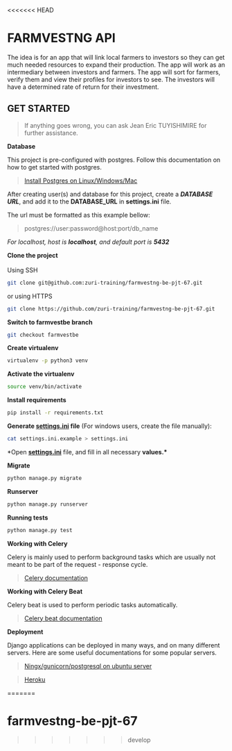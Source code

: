 <<<<<<< HEAD
<!-- Generated with Nexin Django powered API template -->

# FARMVESTNG API

The idea is for an app that will link local farmers to investors so they can get much needed resources to expand their production. The app will work as an intermediary between investors and farmers. The app will sort for farmers, verify them and view their profiles for investors to see. The investors will have a determined rate of return for their investment.

<!-- Default instructions -->

## GET STARTED

> If anything goes wrong, you can ask Jean Eric TUYISHIMIRE for further assistance.

**Database**

This project is pre-configured with postgres. Follow this documentation on how to get started with postgres.

> [Install Postgres on Linux/Windows/Mac](http://postgresguide.com/setup/install.html)

After creating user(s) and database for this project, create a _**DATABASE URL**_, and add it to the **DATABASE_URL** in **settings.ini** file.

The url must be formatted as this example bellow:

> postgres://user:password@host:port/db_name

_For localhost, host is **localhost**, and default port is **5432**_

**Clone the project**
<br><br>
Using SSH

```bash
git clone git@github.com:zuri-training/farmvestng-be-pjt-67.git
```

or using HTTPS

```bash
git clone https://github.com/zuri-training/farmvestng-be-pjt-67.git
```

**Switch to farmvestbe branch**

```bash
git checkout farmvestbe
```

**Create virtualenv**

```bash
virtualenv -p python3 venv
```

**Activate the virtualenv**

```bash
source venv/bin/activate
```

**Install requirements**

```bash
pip install -r requirements.txt
```

**Generate [settings.ini](#) file** (For windows users, create the file manually):

```bash
cat settings.ini.example > settings.ini
```

\*Open **[settings.ini](#)** file, and fill in all necessary **values.\***

**Migrate**

```bash
python manage.py migrate
```

**Runserver**

```bash
python manage.py runserver
```

**Running tests**

```bash
python manage.py test
```

**Working with Celery**

Celery is mainly used to perform background tasks which are usually not meant to be part of the request - response cycle.

> [Celery documentation](https://docs.celeryproject.org/en/latest/django/first-steps-with-django.html)

**Working with Celery Beat**

Celery beat is used to perform periodic tasks automatically.

> [Celery beat documentation](https://django-celery-beat.readthedocs.io/en/latest/)

**Deployment**

Django applications can be deployed in many ways, and on many different servers. Here are some useful documentations for some popular servers.

> [Ningx/gunicorn/postgresql on ubuntu server](https://rahmonov.me/posts/run-a-django-app-with-gunicorn-in-ubuntu-16-04/)

> [Heroku](https://devcenter.heroku.com/categories/working-with-django)

<!--
## CONFIGURE [PRE-COMMIT](https://pre-commit.com/)

**Install pre-commit requirements**
```bash
pre-commit install
```

**Run against all the files**
```bash
pre-commit run --all-files
``` -->
=======
# farmvestng-be-pjt-67
>>>>>>> develop
